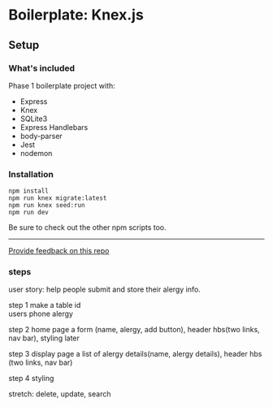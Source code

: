 # Boilerplate: Knex.js

## Setup

### What's included

Phase 1 boilerplate project with:

 - Express
 - Knex
 - SQLite3
 - Express Handlebars
 - body-parser
 - Jest
 - nodemon

### Installation

```
npm install
npm run knex migrate:latest
npm run knex seed:run
npm run dev
```

Be sure to check out the other npm scripts too.

---
[Provide feedback on this repo](https://docs.google.com/forms/d/e/1FAIpQLSfw4FGdWkLwMLlUaNQ8FtP2CTJdGDUv6Xoxrh19zIrJSkvT4Q/viewform?usp=pp_url&entry.1958421517=boilerplate-knex)


### steps
user story:
help people submit and store their alergy info.

step 1 make a table 
id  
users
phone 
alergy

step 2 home page
a form (name, alergy, add button), header hbs(two links, nav bar), styling later

step 3 display page
a list of alergy details(name, alergy details), header hbs (two links, nav bar)

step 4 styling 

stretch:
delete, update, search




